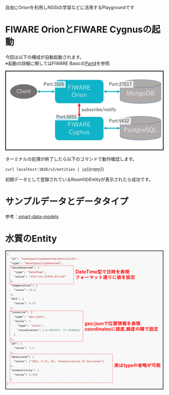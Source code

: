 自由にOrionを利用しNGSIの学習などに活用するPlaygroundです


# FIWARE OrionとFIWARE Cygnusの起動

今回は以下の構成が自動起動されます。  
※起動の詳細に関してはFIWARE Basicの[Part4](https://www.katacoda.com/c3lab/courses/fiwarebasic/fiware-part4)を参照

![全体構成図](./assets/1-1.png)

ターミナルの処理が終了したら以下のコマンドで動作確認します。

`curl localhost:1026/v2/entities | jq`{{copy}}

初期データとして登録されているRoom1のEntityが表示されたら成功です。

# サンプルデータとデータタイプ

参考：[smart-data-models](https://github.com/smart-data-models)

# 水質のEntity

![WaterQuality](./assets/1-2.png)
